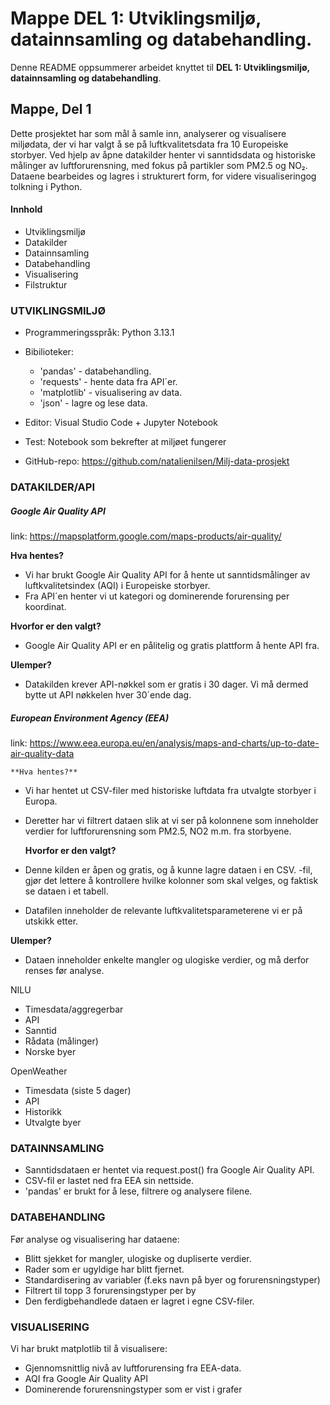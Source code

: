 # Mappe **DEL 1: Utviklingsmiljø, datainnsamling og databehandling**.

Denne README oppsummerer arbeidet knyttet til **DEL 1: Utviklingsmiljø, datainnsamling og databehandling**.

## **Mappe, Del 1**

Dette prosjektet har som mål å samle inn, analyserer og visualisere miljødata, der vi har valgt å se på luftkvalitetsdata fra 10 Europeiske storbyer. Ved hjelp av åpne datakilder henter vi sanntidsdata og historiske målinger av luftforurensning, med fokus på partikler som PM2.5 og NO₂. Dataene bearbeides og lagres i strukturert form, for videre visualiseringog tolkning i Python.

#### **Innhold**

- Utviklingsmiljø
- Datakilder
- Datainnsamling
- Databehandling
- Visualisering
- Filstruktur

### **UTVIKLINGSMILJØ**

- Programmeringsspråk: Python 3.13.1
- Bibilioteker:

  - 'pandas' - databehandling.
  - 'requests' - hente data fra API´er.
  - 'matplotlib' - visualisering av data.
  - 'json' - lagre og lese data.
- Editor: Visual Studio Code + Jupyter Notebook
- Test: Notebook som bekrefter at miljøet fungerer
- GitHub-repo: https://github.com/natalienilsen/Milj-data-prosjekt

### **DATAKILDER/API**

##### **Google Air Quality API**

link: https://mapsplatform.google.com/maps-products/air-quality/

 **Hva hentes?**

- Vi har brukt Google Air Quality API for å hente ut sanntidsmålinger av luftkvalitetsindex (AQI) i Europeiske storbyer.
- Fra API´en henter vi ut kategori og dominerende forurensing per koordinat.

 **Hvorfor er den valgt?**

* Google Air Quality API er en pålitelig og gratis plattform å hente API fra.

 **Ulemper?**

* Datakilden krever API-nøkkel som er gratis i 30 dager. Vi må dermed bytte ut API nøkkelen hver 30´ende dag.

##### **European Environment Agency (EEA)**

link: https://www.eea.europa.eu/en/analysis/maps-and-charts/up-to-date-air-quality-data

    **Hva hentes?**

* Vi har hentet ut CSV-filer med historiske luftdata fra utvalgte storbyer i Europa.
* Deretter har vi filtrert dataen slik at vi ser på kolonnene som inneholder verdier for luftforurensning som PM2.5, NO2 m.m. fra storbyene.

  **Hvorfor er den valgt?**
* Denne kilden er åpen og gratis, og å kunne lagre dataen i en CSV. -fil, gjør det lettere å kontrollere hvilke kolonner som skal velges, og faktisk se dataen i et tabell.
* Datafilen inneholder de relevante luftkvalitetsparameterene vi er på utskikk etter.

 **Ulemper?**

* Dataen inneholder enkelte mangler og ulogiske verdier, og må derfor renses før analyse.


NILU

- Timesdata/aggregerbar
- API
- Sanntid
- Rådata (målinger)
- Norske byer


OpenWeather

- Timesdata (siste 5 dager)
- API
- Historikk
- Utvalgte byer



### **DATAINNSAMLING**

- Sanntidsdataen er hentet via request.post() fra Google Air Quality API.
- CSV-fil er lastet ned fra EEA sin nettside.
- 'pandas' er brukt for å lese, filtrere og analysere filene.

### DATABEHANDLING

Før analyse og visualisering har dataene:

* Blitt sjekket for mangler, ulogiske og dupliserte verdier.
* Rader som er ugyldige har blitt fjernet.
* Standardisering av variabler (f.eks navn på byer og forurensningstyper)
* Filtrert til topp 3 forurensingstyper per by
* Den ferdigbehandlede dataen er lagret i egne CSV-filer.

### VISUALISERING

Vi har brukt matplotlib til å visualisere:

- Gjennomsnittlig nivå av luftforurensing fra EEA-data.
- AQI fra Google Air Quality API
- Dominerende forurensningstyper som er vist i grafer
